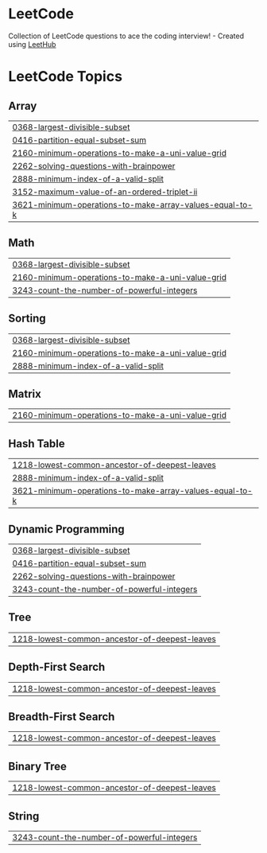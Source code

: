 # LeetCode
Collection of LeetCode questions to ace the coding interview! - Created using [LeetHub](https://github.com/QasimWani/LeetHub)

<!---LeetCode Topics Start-->
# LeetCode Topics
## Array
|  |
| ------- |
| [0368-largest-divisible-subset](https://github.com/moavern/LeetCode/tree/master/0368-largest-divisible-subset) |
| [0416-partition-equal-subset-sum](https://github.com/moavern/LeetCode/tree/master/0416-partition-equal-subset-sum) |
| [2160-minimum-operations-to-make-a-uni-value-grid](https://github.com/moavern/LeetCode/tree/master/2160-minimum-operations-to-make-a-uni-value-grid) |
| [2262-solving-questions-with-brainpower](https://github.com/moavern/LeetCode/tree/master/2262-solving-questions-with-brainpower) |
| [2888-minimum-index-of-a-valid-split](https://github.com/moavern/LeetCode/tree/master/2888-minimum-index-of-a-valid-split) |
| [3152-maximum-value-of-an-ordered-triplet-ii](https://github.com/moavern/LeetCode/tree/master/3152-maximum-value-of-an-ordered-triplet-ii) |
| [3621-minimum-operations-to-make-array-values-equal-to-k](https://github.com/moavern/LeetCode/tree/master/3621-minimum-operations-to-make-array-values-equal-to-k) |
## Math
|  |
| ------- |
| [0368-largest-divisible-subset](https://github.com/moavern/LeetCode/tree/master/0368-largest-divisible-subset) |
| [2160-minimum-operations-to-make-a-uni-value-grid](https://github.com/moavern/LeetCode/tree/master/2160-minimum-operations-to-make-a-uni-value-grid) |
| [3243-count-the-number-of-powerful-integers](https://github.com/moavern/LeetCode/tree/master/3243-count-the-number-of-powerful-integers) |
## Sorting
|  |
| ------- |
| [0368-largest-divisible-subset](https://github.com/moavern/LeetCode/tree/master/0368-largest-divisible-subset) |
| [2160-minimum-operations-to-make-a-uni-value-grid](https://github.com/moavern/LeetCode/tree/master/2160-minimum-operations-to-make-a-uni-value-grid) |
| [2888-minimum-index-of-a-valid-split](https://github.com/moavern/LeetCode/tree/master/2888-minimum-index-of-a-valid-split) |
## Matrix
|  |
| ------- |
| [2160-minimum-operations-to-make-a-uni-value-grid](https://github.com/moavern/LeetCode/tree/master/2160-minimum-operations-to-make-a-uni-value-grid) |
## Hash Table
|  |
| ------- |
| [1218-lowest-common-ancestor-of-deepest-leaves](https://github.com/moavern/LeetCode/tree/master/1218-lowest-common-ancestor-of-deepest-leaves) |
| [2888-minimum-index-of-a-valid-split](https://github.com/moavern/LeetCode/tree/master/2888-minimum-index-of-a-valid-split) |
| [3621-minimum-operations-to-make-array-values-equal-to-k](https://github.com/moavern/LeetCode/tree/master/3621-minimum-operations-to-make-array-values-equal-to-k) |
## Dynamic Programming
|  |
| ------- |
| [0368-largest-divisible-subset](https://github.com/moavern/LeetCode/tree/master/0368-largest-divisible-subset) |
| [0416-partition-equal-subset-sum](https://github.com/moavern/LeetCode/tree/master/0416-partition-equal-subset-sum) |
| [2262-solving-questions-with-brainpower](https://github.com/moavern/LeetCode/tree/master/2262-solving-questions-with-brainpower) |
| [3243-count-the-number-of-powerful-integers](https://github.com/moavern/LeetCode/tree/master/3243-count-the-number-of-powerful-integers) |
## Tree
|  |
| ------- |
| [1218-lowest-common-ancestor-of-deepest-leaves](https://github.com/moavern/LeetCode/tree/master/1218-lowest-common-ancestor-of-deepest-leaves) |
## Depth-First Search
|  |
| ------- |
| [1218-lowest-common-ancestor-of-deepest-leaves](https://github.com/moavern/LeetCode/tree/master/1218-lowest-common-ancestor-of-deepest-leaves) |
## Breadth-First Search
|  |
| ------- |
| [1218-lowest-common-ancestor-of-deepest-leaves](https://github.com/moavern/LeetCode/tree/master/1218-lowest-common-ancestor-of-deepest-leaves) |
## Binary Tree
|  |
| ------- |
| [1218-lowest-common-ancestor-of-deepest-leaves](https://github.com/moavern/LeetCode/tree/master/1218-lowest-common-ancestor-of-deepest-leaves) |
## String
|  |
| ------- |
| [3243-count-the-number-of-powerful-integers](https://github.com/moavern/LeetCode/tree/master/3243-count-the-number-of-powerful-integers) |
<!---LeetCode Topics End-->